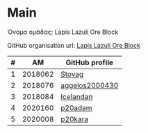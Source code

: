 # Main
Όνομα ομάδας: Lapis Lazuli Ore Block

GitHub organisation url: [Lapis Lazuli Ore Block](https://github.com/lapis-lazuli-ore-block)

| # | ΑΜ | GitHub profile |
| -- | -- | -- |
| 1 | 2018062 | [Stovag](https://github.com/stovag) |
| 2 | 2018076  | [aggelos2000430](https://github.com/aggelos2000430) |
| 3 | 2018084 | [Icelandan](https://github.com/Icelandan) |
| 4 | 2020160 | [p20adam](https://github.com/p20adam) |
| 5 | 2020008 | [p20kara](https://github.com/p20kara) |
